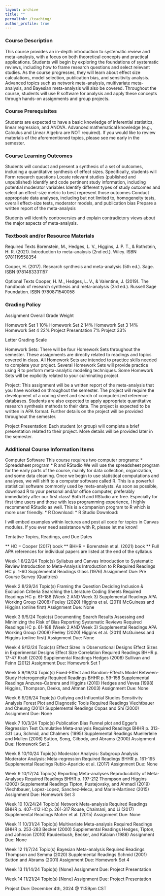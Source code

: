 ```yaml
---
layout: archive
title: ""
permalink: /teaching/
author_profile: true
---
```


### Course Description

This course provides an in-depth introduction to systematic review and meta-analysis, with a focus on both theoretical concepts and practical applications. Students will begin by exploring the foundations of systematic reviews, including how to frame research questions and select relevant studies. As the course progresses, they will learn about effect size calculations, model selection, publication bias, and sensitivity analysis. Advanced topics such as network meta-analysis, multivariate meta-analysis, and Bayesian meta-analysis will also be covered. Throughout the course, students will use R software for analysis and apply these concepts through hands-on assignments and group projects.

### Course Prerequisites

Students are expected to have a basic knowledge of inferential statistics, linear regression, and ANOVA. Advanced mathematical knowledge (e.g., Calculus and Linear Algebra are NOT required). If you would like to review materials of the aforementioned topics, please see me early in the semester.

### Course Learning Outcomes

Students will conduct and present a synthesis of a set of outcomes, including a quantitative synthesis of effect sizes. Specifically, students will
Form research questions
Locate relevant studies (published and unpublished)
Identify and code pertinent study information, including potential moderator variables
Identify different types of study outcomes and select an effect-size metric to best represent those outcomes
Conduct appropriate data analyses, including but not limited to, homogeneity tests, overall effect-size tests, moderator models, and publication bias
Prepare a written report of the meta-analysis

Students will identify controversies and explain contradictory views about the major aspects of meta-analysis.

### Textbook and/or Resource Materials

Required Texts
Borenstein, M., Hedges, L. V., Higgins, J. P. T., & Rothstein, H. R. (2021). Introduction to meta-analysis (2nd ed.). Wiley. ISBN 9781119558354

Cooper, H. (2017). Research synthesis and meta-analysis (5th ed.). Sage. ISBN 9781483331157

Optional Texts
Cooper, H. M., Hedges, L. V., & Valentine, J. (2019). The handbook of research synthesis and meta-analysis (3rd ed.). Russell Sage Foundation. ISBN 9780871540058

### Grading Policy

Assignment				Overall Grade Weight
								
Homework Set 1				10%
Homework Set 2				14%
Homework Set 3				14%
Homework Set 4				22%
Project Presentation				7%
Project 					33%

Letter Grading Scale
 
 
 
 
 

Homework Sets: There will be four Homework Sets throughout the semester. These assignments are directly related to readings and topics covered in class. All Homework Sets are intended to practice skills needed to complete your project. Several Homework Sets will provide practice using R to perform meta-analytic modeling techniques. Some Homework Sets will be explicitly related to your culminating project.

Project: This assignment will be a written report of the meta-analysis that you have worked on throughout the semester. The project will require the development of a coding sheet and search of computerized reference databases. Students are also expected to apply appropriate quantitative research synthesis methods to their data. The project is expected to be written in APA format. Further details on the project will be provided throughout the semester.

Project Presentation: Each student (or group) will complete a brief presentation related to their project. More details will be provided later in the semester.

### Additional Course Information Items

Computer Software
This course requires two computer programs:
	* Spreadsheet program
	* R and RStudio
We will use the spreadsheet program for the early parts of the course, mainly for data collection, organization, and some data cleaning. Once we begin to use statistical computations and analyses, we will shift to a computer software called R. This is a powerful statistical software commonly used by meta-analysts. As soon as possible, download R to your personal and/or office computer, preferably immediately after our first class! Both R and RStudio are free. Especially for first time users and those with less programming experience, I highly recommend RStudio as well. This is a companion program to R which is more user friendly.
	* R Download: 
	* R Studio Download: 

I will embed examples within lectures and post all code for topics in Canvas modules. If you ever need assistance with R, please let me know!

Tentative Topics, Readings, and Due Dates

** HC = Cooper (2017) book
** BHHR = Borenstein et al. (2021) book
** Full APA references for individual papers are listed at the end of the syllabus

Week 1    												8/22/24
Topic(s)
Syllabus and Canvas
Introduction to Systematic Review 
Introduction to Meta-Analysis
Introduction to R
Required Readings
HC p. 1-60
Supplemental Readings
Glass (1976)
Assignment Due: Pre Course Survey (Qualtrics)

Week 2    												8/29/24
Topic(s)
Framing the Question
Deciding Inclusion & Exclusion Criteria
Searching the Literature
Coding Sheets
Required Readings
HC p. 61-188 (Week 2 AND Week 3)
Supplemental Readings
APA Working Group (2008)
Feeley (2020)
Higgins et al. (2011)
McGuiness and Higgins (online first)
Assignment Due: None

Week 3    												9/5/24
Topic(s)
Documenting Search Results 
Assessing and Minimizing the Risk of Bias
Reporting Systematic Reviews
Required Readings
HC p. 61-188 (Week 2 AND Week 3)
Supplemental Readings
APA Working Group (2008)
Feeley (2020)
Higgins et al. (2011)
McGuiness and Higgins (online first)
Assignment Due: None

Week 4    					 							9/12/24
Topic(s)
Effect Sizes in Observational Designs
Effect Sizes in Experimental Designs
Effect Size Correlation
Required Readings
BHHR p. 17-47
Kraft (2020)
Supplemental Readings
Hedges (2008)
Sullivan and Feinn (2012)
Assignment Due: Homework Set 1

Week 5    												9/19/24
Topic(s)
Fixed-Effect and Random-Effects Model
Between-Study Heterogeneity
Required Readings
BHHR p. 59-158
Supplemental Readings
Anzures-Cabrera and Higgins (2010)
Hedges and Vevea (1998)
Higgins, Thompson, Deeks, and Altman (2003)
Assignment Due: None

Week 6 												9/26/24
Topic(s)
Outlying and Influential Studies
Sensitivity Analysis
Forest Plot and Diagnostic Tools
Required Readings
Viechtbauer and Cheung (2010)
Supplemental Readings
Copas and Shi (2000)
Assignment Due: None

Week 7    												10/3/24
Topic(s)
Publication Bias
Funnel plot and Egger’s Regression Test
Cumulative Meta-analysis
Required Readings
BHHR p. 313-331
Lau, Schmid, and Chalmers (1995)
Supplemental Readings
Muellerleile and Mullen (2006)
Sutton, Song, Gilbody, and Abrams (2000)
Assignment Due: Homework Set 2

Week 8    												10/10/24
Topic(s)
Moderator Analysis: Subgroup Analysis
Moderator Analysis: Meta-regression
Required Readings
BHHR p. 161-195
Supplemental Readings
Rubio-Aparicio et al. (2017)
Assignment Due: None

Week 9    												10/17/24
Topic(s)
Reporting Meta-analyses 
Reproducibility of Meta-Analyses
Required Readings
BHHR p. 197-212
Thompson and Higgins (2002)
Supplemental Readings
Tipton, Pustejovsky, and Ahmadi (2019)
Viechtbauer, Lopez-Lopez, Sanchez-Meca, and Marin-Martinez (2015)
Assignment Due: Homework Set 3

Week 10    												10/24/24
Topic(s)
Network Meta-analysis
Required Readings
BHHR p. 407-412
HC p. 261-317
Rouse, Chaimani, and Li (2017)
Supplemental Readings
Moher et al. (2015)
Assignment Due: None

Week 11   												10/31/24
Topic(s)
Multivariate Meta-analysis
Required Readings
BHHR p. 253-283
Becker (2000)
Supplemental Readings
Hedges, Tipton, and Johnson (2010)
Raudenbush, Becker, and Kalaian (1988)
Assignment Due: None
 											
Week 12    												11/7/24
Topic(s)
Bayesian Meta-analysis
Required Readings
Thompson and Semma (2020)
Supplemental Readings
Schmid (2001)
Sutton and Abrams (2001)
Assignment Due: Homework Set 4

Week 13    												11/14/24
Topic(s) [None]
Assignment Due: Project Presentation

Week 14    												11/21/24
Topic(s) [None]
Assignment Due: Project Presentation


Project Due: December 4th, 2024 @ 11:59pm CST


